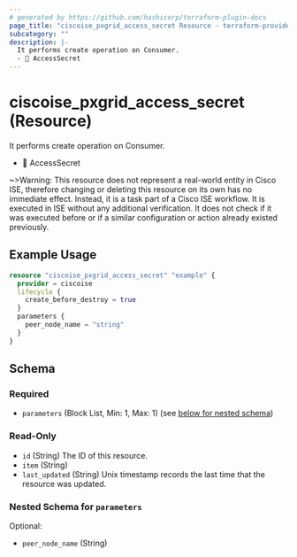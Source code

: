 ```yaml
---
# generated by https://github.com/hashicorp/terraform-plugin-docs
page_title: "ciscoise_pxgrid_access_secret Resource - terraform-provider-ciscoise"
subcategory: ""
description: |-
  It performs create operation on Consumer.
  - 🚧 AccessSecret
---
```


# ciscoise_pxgrid_access_secret (Resource)

It performs create operation on Consumer.
- 🚧 AccessSecret


~>Warning: This resource does not represent a real-world entity in Cisco ISE, therefore changing or deleting this resource on its own has no immediate effect. Instead, it is a task part of a Cisco ISE workflow. It is executed in ISE without any additional verification. It does not check if it was executed before or if a similar configuration or action already existed previously.

## Example Usage

```terraform
resource "ciscoise_pxgrid_access_secret" "example" {
  provider = ciscoise
  lifecycle {
    create_before_destroy = true
  }
  parameters {
    peer_node_name = "string"
  }
}
```

<!-- schema generated by tfplugindocs -->
## Schema

### Required

- `parameters` (Block List, Min: 1, Max: 1) (see [below for nested schema](#nestedblock--parameters))

### Read-Only

- `id` (String) The ID of this resource.
- `item` (String)
- `last_updated` (String) Unix timestamp records the last time that the resource was updated.

<a id="nestedblock--parameters"></a>
### Nested Schema for `parameters`

Optional:

- `peer_node_name` (String)


